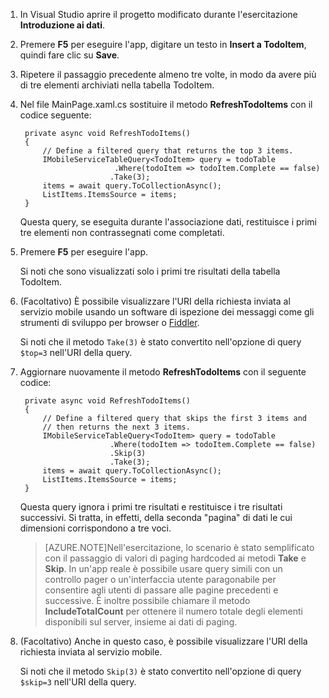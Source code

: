 ﻿

1. In Visual Studio aprire il progetto modificato durante l'esercitazione **Introduzione ai dati**.

2. Premere **F5** per eseguire l'app, digitare un testo in **Insert a TodoItem**, quindi fare clic su **Save**.

3. Ripetere il passaggio precedente almeno tre volte, in modo da avere più di tre elementi archiviati nella tabella TodoItem. 

2. Nel file MainPage.xaml.cs sostituire il metodo **RefreshTodoItems** con il codice seguente:

        private async void RefreshTodoItems()
        {
            // Define a filtered query that returns the top 3 items.
            IMobileServiceTableQuery<TodoItem> query = todoTable
                            .Where(todoItem => todoItem.Complete == false)
                           .Take(3);
            items = await query.ToCollectionAsync();
            ListItems.ItemsSource = items;
        }

  	Questa query, se eseguita durante l'associazione dati, restituisce i primi tre elementi non contrassegnati come completati.

3. Premere **F5** per eseguire l'app.

  	Si noti che sono visualizzati solo i primi tre risultati della tabella TodoItem. 

4. (Facoltativo) È possibile visualizzare l'URI della richiesta inviata al servizio mobile usando un software di ispezione dei messaggi come gli strumenti di sviluppo per browser o [Fiddler]. 

   	Si noti che il metodo  `Take(3)` è stato convertito nell'opzione di query `$top=3` nell'URI della query.

5. Aggiornare nuovamente il metodo **RefreshTodoItems** con il seguente codice:
            
        private async void RefreshTodoItems()
        {
            // Define a filtered query that skips the first 3 items and 
            // then returns the next 3 items.
            IMobileServiceTableQuery<TodoItem> query = todoTable
                           .Where(todoItem => todoItem.Complete == false)
                           .Skip(3)
                           .Take(3);
            items = await query.ToCollectionAsync();
            ListItems.ItemsSource = items;
        }

   	Questa query ignora i primi tre risultati e restituisce i tre risultati successivi. Si tratta, in effetti, della seconda "pagina" di dati le cui dimensioni corrispondono a tre voci.

    >[AZURE.NOTE]Nell'esercitazione, lo scenario è stato semplificato con il passaggio di valori di paging hardcoded ai metodi <strong>Take</strong> e <strong>Skip</strong>. In un'app reale è possibile usare query simili con un controllo pager o un'interfaccia utente paragonabile per consentire agli utenti di passare alle pagine precedenti e successive. È inoltre possibile chiamare il metodo <strong>IncludeTotalCount</strong> per ottenere il numero totale degli elementi disponibili sul server, insieme ai dati di paging.

6. (Facoltativo) Anche in questo caso, è possibile visualizzare l'URI della richiesta inviata al servizio mobile. 

   	Si noti che il metodo  `Skip(3)` è stato convertito nell'opzione di query `$skip=3` nell'URI della query.

<!-- URLs -->
[Fiddler]: http://go.microsoft.com/fwlink/?LinkID=262412<!--HONumber=42-->

